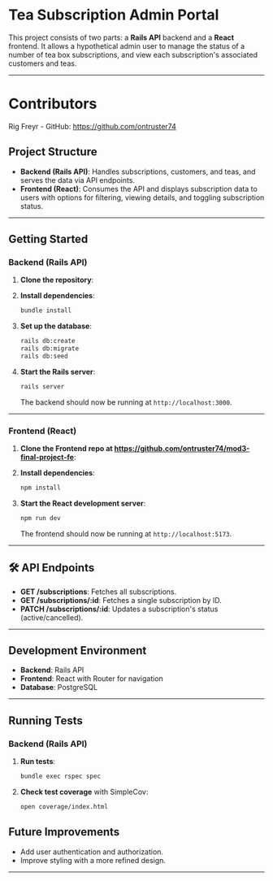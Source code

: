 # Tea Subscription Admin Portal

This project consists of two parts: a **Rails API** backend and a **React** frontend. It allows a hypothetical admin user to manage the status of a number of tea box subscriptions, and view each subscription's associated customers and teas.

---

# Contributors

Rig Freyr - GitHub: https://github.com/ontruster74

## Project Structure

- **Backend (Rails API)**: Handles subscriptions, customers, and teas, and serves the data via API endpoints.
- **Frontend (React)**: Consumes the API and displays subscription data to users with options for filtering, viewing details, and toggling subscription status.

---

## Getting Started

### Backend (Rails API)

1. **Clone the repository**:

2. **Install dependencies**:

   ```bash
   bundle install
   ```

3. **Set up the database**:

   ```bash
   rails db:create
   rails db:migrate
   rails db:seed 
   ```

4. **Start the Rails server**:

   ```bash
   rails server
   ```

   The backend should now be running at `http://localhost:3000`.

---

### Frontend (React)

1. **Clone the Frontend repo at https://github.com/ontruster74/mod3-final-project-fe**:


2. **Install dependencies**:

   ```bash
   npm install
   ```

3. **Start the React development server**:

   ```bash
   npm run dev
   ```

   The frontend should now be running at `http://localhost:5173`.

---

## 🛠 API Endpoints

- **GET /subscriptions**: Fetches all subscriptions.
- **GET /subscriptions/:id**: Fetches a single subscription by ID.
- **PATCH /subscriptions/:id**: Updates a subscription's status (active/cancelled).

---

## Development Environment

- **Backend**: Rails API
- **Frontend**: React with Router for navigation
- **Database**: PostgreSQL 

---

## Running Tests

### Backend (Rails API)

1. **Run tests**:

   ```bash
   bundle exec rspec spec
   ```

2. **Check test coverage** with SimpleCov:

   ```bash
   open coverage/index.html
   ```

## Future Improvements

- Add user authentication and authorization.
- Improve styling with a more refined design.

---
